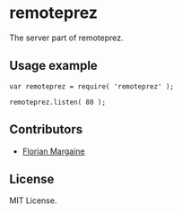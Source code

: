 remoteprez
===

The server part of remoteprez.

Usage example
---

    var remoteprez = require( 'remoteprez' );

    remoteprez.listen( 80 );

Contributors
---

- [Florian Margaine](http://margaine.com)

License
---

MIT License.

